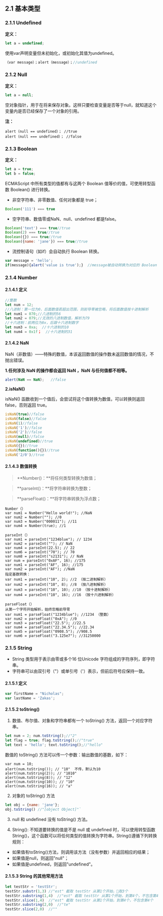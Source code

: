 ## 2.1 基本类型
### 2.1.1 Undefined
**定义：**
```javascript
let a = undefined;
```
使用var声明变量但未初始化，或初始化其值为undefined。

```javascript
（var message）；alert（message）；//undefined 
```
### 2.1.2 Null
**定义：**
```javascript
let a = null;
```
空对象指针，用于在将来保存对象。这样只要检查变量是否等于null，就知道这个变量内是否已经保存了一个对象的引用。

**注：**
```
alert（null == undefined）； //true
alert（null === undefined）； //false
```
### 2.1.3 Boolean
**定义：**
```javascript
let a = true;
let b = false;
```
ECMAScript 中所有类型的值都有与这两个 Boolean 值等价的值，可使用转型函数 Boolean() 进行转换。

* 非空字符串、非零数值、任何对象都是 true；
```javascript
Boolean('111') === true
```
* 空字符串、数值零或NaN、null、undefined 都是false。
```javascript
Boolean('text') === true//true
Boolean(2) === true//true
Boolean({}) === true//true
Boolean({name: 'jane'}) === true//true
```
* 流控制语句（如if）会自动执行 Boolean 转换。
```javascript
var message = 'hello';
if(message){alert('value is true');}  //message被自动转换为对应的 Boolean 值（true）。
```

### 2.1.4 Number
#### 2.1.4.1 定义
```javascript
//整数
let num = 12;
//八进制：第一位为0，后面数值若超出范围，则前导零被忽略，将后面数值按十进制解析
let num1 = 070;//八进制的56
let num2 = 079;//无效的八进制数值，解析为79
//十六进制：前两位为0x，后跟十六进制数字
let num3 = 0xa;  //十六进制的10
let num4 = 0x1f；  //十六进制的31
```
#### 2.1.4.2 NaN
NaN（非数值）——特殊的数值，本该返回数值的操作数未返回数值的情况，不抛出错误。

**1.任何涉及 NaN 的操作都会返回 NaN ，NaN 与任何值都不相等。**
```javascript
alert(NaN == NaN);   //false
```

**2.isNaN()**

isNaN() 函数收到一个值后，会尝试将这个值转换为数值，可以转换则返回 false，否则返回 true。
```javascript
isNaN(true)//false
isNaN(false)//false
isNaN(1)//false
isNaN('1')//false
isNaN('2')//false
isNaN(null)//false
isNaN(undefined)//true
isNaN({})//true
isNaN(function(){})//true
isNaN('2/0')//true
```

#### 2.1.4.3 数值转换
> **Number()：**将任何类型转换为数值；

> **parseInt()：**将字符串转换为整数；

> **parseFloat()：**将字符串转换为浮点数；

```
Number（）
var num1 = Number("Hello world!"); //NaN
var num2 = Number(""); //0
var num3 = Number("000011"); //11
var num4 = Number(true); //1
```
```
parseInt（）
var num1 = parseInt("1234blue"); // 1234
var num2 = parseInt(""); // NaN
var num4 = parseInt(22.5); // 22
var num6 = parseInt("70"); // 70
var num8 = parseInt("s2131"); // NaN
var num = parseInt("0xAF", 16); //175
var num1 = parseInt("AF", 16); //175
var num2 = parseInt("AF"); //NaN
指定基数转换：
var num1 = parseInt("10", 2); //2 （按二进制解析）
var num2 = parseInt("10", 8); //8 （按八进制解析）
var num3 = parseInt("10", 10); //10 （按十进制解析）
var num4 = parseInt("10", 16); //16 （按十六进制解析）
```
```
parseFloat（）
从第一个字符开始解析，始终忽略前导零
var num1 = parseFloat("1234blue"); //1234 （整数）
var num2 = parseFloat("0xA"); //0
var num3 = parseFloat("22.5"); //22.5
var num4 = parseFloat("22.34.5"); //22.34
var num5 = parseFloat("0908.5"); //908.5
var num6 = parseFloat("3.125e7"); //31250000
```

### 2.1.5 String
* String 类型用于表示由零或多个16 位Unicode 字符组成的字符序列，即字符串。
* 字符串可以由双引号（"）或单引号（'）表示，但前后符号应保持一致。

#### 2.1.5.1 定义
```javascript
var firstName = "Nicholas";
var lastName = 'Zakas';
```

#### 2.1.5.2 toString()
1. 数值、布尔值、对象和字符串都有一个 toString() 方法，返回一个对应字符串。
```javascript
let num = 2; num.toString();//"2"
let flag = true; flag.toString();//"true"
let text = 'hello'; text.toString();//"hello"
```
数值的 toString() 方法可以传一个参数：输出数值的基数，如下：
```
var num = 10;
alert(num.toString()); // "10"  不传，默认为10
alert(num.toString(2)); // "1010"
alert(num.toString(8)); // "12"
alert(num.toString(10)); // "10"
alert(num.toString(16)); // "a"
```
2. 对象的 toString() 方法
```javascript
let obj = {name: 'jane'};
obj.toString() //"[object Object]"`
```
3. null 和 undefined 没有 toString() 方法。

4. String():
不知道要转换的值是不是 null 或 undefined 时，可以使用转型函数 String()，这个函数可以将任何类型的值转换为字符串。String()遵循下列转换规则：
  * 如果值有toString()方法，则调用该方法（没有参数）并返回相应的结果；
  * 如果值是null，则返回"null"；
  *  如果值是undefined，则返回"undefined"。

#### 2.1.5.3 String 的其他常用方法
```javascript
let testStr = 'testStr';
testStr.substr(1,3) //"est" 截取 testStr 从第1个开始，取3个
testStr.substring(1,4)  //"est" 截取 testStr 从第1个开始，到第4个，不包含第4个
testStr.slice(1,4)  //"est" 截取 testStr 从第1个开始，到第4个，不包含第4个
testStr.substring(2,0)  //"te"
testStr.slice(2,0)  //""
```
